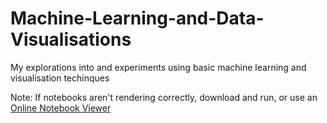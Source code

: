 # Machine-Learning-and-Data-Visualisations
My explorations into and experiments using basic machine learning and visualisation techinques

Note: If notebooks aren't rendering correctly, download and run, or use an [Online Notebook Viewer](http://nbviewer.jupyter.org/)

